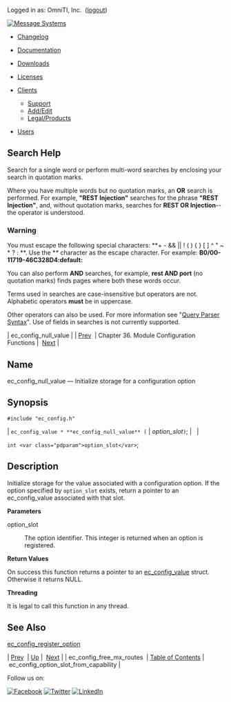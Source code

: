 Logged in as: OmniTI, Inc.  ([logout](https://support.messagesystems.com/logout.php))

[![Message Systems](https://support.messagesystems.com/images/ms-white205.png)](https://support.messagesystems.com/start.php) 

*   [Changelog](https://support.messagesystems.com/start.php?show=changelog)
*   [Documentation](https://support.messagesystems.com/docs/)
*   [Downloads](https://support.messagesystems.com/start.php)

*   [Licenses](https://support.messagesystems.com/license_summary.php)
*   <a href="">Clients</a>
    *   [Support](https://support.messagesystems.com/cs.php)
    *   [Add/Edit](https://support.messagesystems.com/edit_client.php)
    *   [Legal/Products](https://support.messagesystems.com/edit_products.php)
*   [Users](https://support.messagesystems.com/edit_customer.php)

## Search Help

Search for a single word or perform multi-word searches by enclosing your search in quotation marks.

Where you have multiple words but no quotation marks, an **OR** search is performed. For example, **"REST Injection"** searches for the phrase **"REST Injection"**, and, without quotation marks, searches for **REST OR Injection**--the operator is understood.

### Warning

You must escape the following special characters: **+ - && || ! ( ) { } [ ] ^ " ~ * ? : \**. Use the **\** character as the escape character. For example: **B0/00-11719-46C328D4\:default\:**

You can also perform **AND** searches, for example, **rest AND port** (no quotation marks) finds pages where both these words occur.

Terms used in searches are case-insensitive but operators are not. Alphabetic operators **must** be in uppercase.

Other operators can also be used. For more information see "[Query Parser Syntax](https://lucene.apache.org/core/old_versioned_docs/versions/3_0_0/queryparsersyntax.html)". Use of fields in searches is not currently supported.

| ec_config_null_value |
| [Prev](apis.ec_config_free_mx_routes.php)  | Chapter 36. Module Configuration Functions |  [Next](apis.ec_config_option_slot_from_capablity.php) |

<a name="apis.ec_config_null_value"></a>
## Name

ec_config_null_value — Initialize storage for a configuration option

## Synopsis

`#include "ec_config.h"`

| `ec_config_value * **ec_config_null_value** (` | <var class="pdparam">option_slot</var>`)`; |   |

`int <var class="pdparam">option_slot</var>`;<a name="idp30228528"></a>
## Description

Initialize storage for the value associated with a configuration option. If the option specified by `option_slot` exists, return a pointer to an ec_config_value associated with that slot.

**Parameters**

<dl class="variablelist">

<dt>option_slot</dt>

<dd>

The option identifier. This integer is returned when an option is registered.

</dd>

</dl>

**Return Values**

On success this function returns a pointer to an [ec_config_value](structs.ec_config_value.php "68.23. ec_config_value") struct. Otherwise it returns NULL.

**Threading**

It is legal to call this function in any thread.

<a name="idp30236256"></a>
## See Also

[ec_config_register_option](apis.ec_config_register_option.php "ec_config_register_option")

| [Prev](apis.ec_config_free_mx_routes.php)  | [Up](module.config.php) |  [Next](apis.ec_config_option_slot_from_capablity.php) |
| ec_config_free_mx_routes  | [Table of Contents](index.php) |  ec_config_option_slot_from_capability |

Follow us on:

[![Facebook](https://support.messagesystems.com/images/icon-facebook.png)](http://www.facebook.com/messagesystems) [![Twitter](https://support.messagesystems.com/images/icon-twitter.png)](http://twitter.com/#!/MessageSystems) [![LinkedIn](https://support.messagesystems.com/images/icon-linkedin.png)](http://www.linkedin.com/company/message-systems)